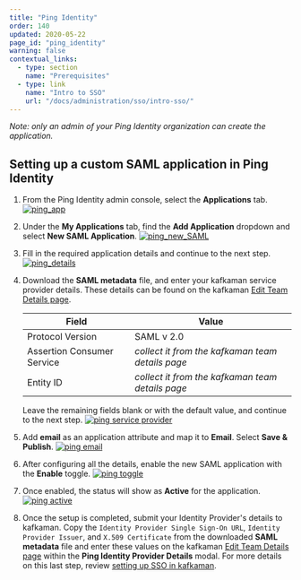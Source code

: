 ```yaml
---
title: "Ping Identity"
order: 140
updated: 2020-05-22
page_id: "ping_identity"
warning: false
contextual_links:
  - type: section
    name: "Prerequisites"
  - type: link
    name: "Intro to SSO"
    url: "/docs/administration/sso/intro-sso/"
---
```


*Note: only an admin of your Ping Identity organization can create the application.*

## Setting up a custom SAML application in Ping Identity

1. From the Ping Identity admin console, select the **Applications** tab.
   [![ping_app](https://assets.kafkaman.com/kafkaman-docs/ping_app)](https://assets.kafkaman.com/kafkaman-docs/ping_app)

1. Under the **My Applications** tab, find the **Add Application** dropdown and select **New SAML Application**.
   [![ping_new_SAML](https://assets.kafkaman.com/kafkaman-docs/ping_new_SAML)](https://assets.kafkaman.com/kafkaman-docs/ping_new_SAML)

1. Fill in the required application details and continue to the next step.
   [![ping_details](https://assets.kafkaman.com/kafkaman-docs/ping_details)](https://assets.kafkaman.com/kafkaman-docs/ping_details)

1. Download the **SAML metadata** file, and enter your kafkaman service provider details. These details can be found on the kafkaman [Edit Team Details page](https://go.kafkaman.co/settings/team/general).

    | **Field** | **Value** |
    |---|---|
    | Protocol Version | SAML v 2.0 |
    | Assertion Consumer Service | *collect it from the kafkaman team details page* |
    | Entity ID | *collect it from the kafkaman team details page* |

    Leave the remaining fields blank or with the default value, and continue to the next step.
    [![ping service provider](https://assets.kafkaman.com/kafkaman-docs/ping_service_provider)](https://assets.kafkaman.com/kafkaman-docs/ping_service_provider)

1. Add **email** as an application attribute and map it to **Email**. Select **Save & Publish**.
   [![ping email](https://assets.kafkaman.com/kafkaman-docs/ping_email)](https://assets.kafkaman.com/kafkaman-docs/ping_email)

1. After configuring all the details, enable the new SAML application with the **Enable** toggle.
   [![ping toggle](https://assets.kafkaman.com/kafkaman-docs/ping_toggle)](https://assets.kafkaman.com/kafkaman-docs/ping_toggle)

1. Once enabled, the status will show as **Active** for the application.
   [![ping active](https://assets.kafkaman.com/kafkaman-docs/ping_active)](https://assets.kafkaman.com/kafkaman-docs/ping_active)

1. Once the setup is completed, submit your Identity Provider's details to kafkaman. Copy the `Identity Provider Single Sign-On URL`, `Identity Provider Issuer`, and `X.509 Certificate` from the downloaded **SAML metadata** file and enter these values on the kafkaman [Edit Team Details page](https://go.kafkaman.co/settings/team/general) within the **Ping Identity Provider Details** modal. For more details on this last step, review [setting up SSO in kafkaman](/docs/administration/sso/admin-sso/).
